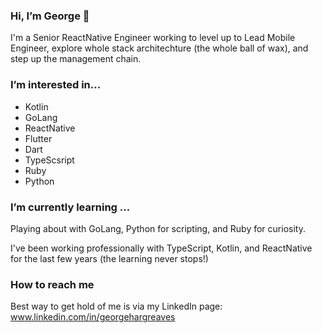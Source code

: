 ### Hi, I’m George 👋
I'm a Senior ReactNative Engineer working to level up to Lead Mobile Engineer, explore whole stack architechture (the whole ball of wax), and step up the management chain.

### I’m interested in...
- Kotlin
- GoLang
- ReactNative
- Flutter
- Dart
- TypeScsript
- Ruby
- Python

### I’m currently learning ...
Playing about with GoLang, Python for scripting, and Ruby for curiosity.

I've been working professionally with TypeScript, Kotlin, and ReactNative for the last few years (the learning never stops!)

### How to reach me
Best way to get hold of me is via my LinkedIn page: www.linkedin.com/in/georgehargreaves

<!---
georgehargreaves95/georgehargreaves95 is a ✨ special ✨ repository because its `README.md` (this file) appears on your GitHub profile.
You can click the Preview link to take a look at your changes.
--->
